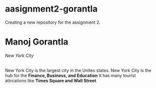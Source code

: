 # aasignment2-gorantla
Creating a new repository for the assignment 2.
# Manoj Gorantla
###### New York City
New York City is the largest city in the Unites states. New York City is the hub for the **Finance, Business, and Education** It has many tourist attrcations like **Times Square and Wall Street**